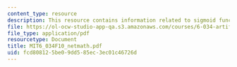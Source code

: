 ```yaml
---
content_type: resource
description: This resource contains information related to sigmoid function.
file: https://ol-ocw-studio-app-qa.s3.amazonaws.com/courses/6-034-artificial-intelligence-fall-2010/fcd808125be09dd585ec3ec01c46726d_MIT6_034F10_netmath.pdf
file_type: application/pdf
resourcetype: Document
title: MIT6_034F10_netmath.pdf
uid: fcd80812-5be0-9dd5-85ec-3ec01c46726d
---
```

